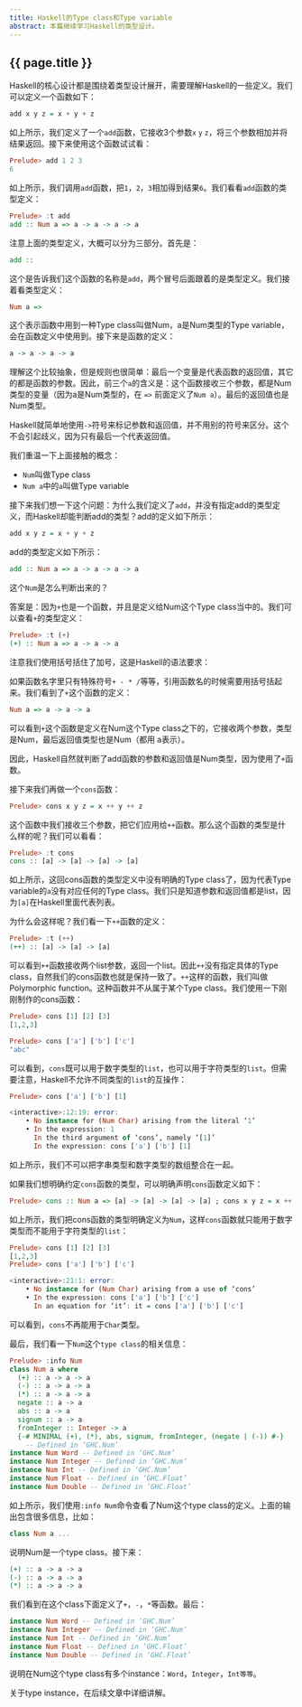 ```yaml
---
title: Haskell的Type class和Type variable
abstract: 本篇继续学习Haskell的类型设计。
---
```


## {{ page.title }}

Haskell的核心设计都是围绕着类型设计展开，需要理解Haskell的一些定义。我们可以定义一个函数如下：

```haskell
add x y z = x + y + z
```

如上所示，我们定义了一个`add`函数，它接收3个参数`x` `y` `z`，将三个参数相加并将结果返回。接下来使用这个函数试试看：

```haskell
Prelude> add 1 2 3
6
```

如上所示，我们调用`add`函数，把`1`，`2`，`3`相加得到结果`6`。我们看看`add`函数的类型定义：

```haskell
Prelude> :t add
add :: Num a => a -> a -> a -> a
```

注意上面的类型定义，大概可以分为三部分。首先是：

```haskell
add ::
```

这个是告诉我们这个函数的名称是`add`，两个冒号后面跟着的是类型定义。我们接着看类型定义：

```haskell
Num a =>
```

这个表示函数中用到一种Type class叫做Num，a是Num类型的Type variable，会在函数定义中使用到。接下来是函数的定义：

```haskell
a -> a -> a -> a
```

理解这个比较抽象，但是规则也很简单：最后一个变量是代表函数的返回值，其它的都是函数的参数。因此，前三个`a`的含义是：这个函数接收三个参数，都是Num类型的变量（因为a是Num类型的，在 `=>` 前面定义了`Num a`）。最后的返回值也是Num类型。

Haskell就简单地使用`->`符号来标记参数和返回值，并不用别的符号来区分。这个不会引起歧义，因为只有最后一个代表返回值。

我们重温一下上面接触的概念：

- `Num`叫做Type class
- `Num a`中的`a`叫做Type variable

接下来我们想一下这个问题：为什么我们定义了`add`，并没有指定add的类型定义，而Haskell却能判断add的类型？add的定义如下所示：

```haskell
add x y z = x + y + z
```

add的类型定义如下所示：

```haskell
add :: Num a => a -> a -> a -> a
```

这个`Num`是怎么判断出来的？

答案是：因为`+`也是一个函数，并且是定义给Num这个Type class当中的。我们可以查看`+`的类型定义：

```haskell
Prelude> :t (+)
(+) :: Num a => a -> a -> a
```

注意我们使用括号括住了加号，这是Haskell的语法要求：

如果函数名字里只有特殊符号`+ - * /`等等，引用函数名的时候需要用括号括起来。我们看到了`+`这个函数的定义：

```haskell
Num a => a -> a -> a
```

可以看到`+`这个函数是定义在Num这个Type class之下的，它接收两个参数，类型是Num，最后返回值类型也是Num（都用 a表示）。

因此，Haskell自然就判断了add函数的参数和返回值是Num类型，因为使用了`+`函数。

接下来我们再做一个`cons`函数：

```haskell
Prelude> cons x y z = x ++ y ++ z
```

这个函数中我们接收三个参数，把它们应用给`++`函数。那么这个函数的类型是什么样的呢？我们可以看看：

```haskell
Prelude> :t cons
cons :: [a] -> [a] -> [a] -> [a]
```

如上所示，这回cons函数的类型定义中没有明确的Type class了，因为代表Type variable的`a`没有对应任何的Type class。我们只是知道参数和返回值都是list，因为`[a]`在Haskell里面代表列表。

为什么会这样呢？我们看一下`++`函数的定义：

```haskell
Prelude> :t (++)
(++) :: [a] -> [a] -> [a]
```

可以看到`++`函数接收两个list参数，返回一个list。因此`++`没有指定具体的Type class，自然我们的cons函数也就是保持一致了。`++`这样的函数，我们叫做Polymorphic function。这种函数并不从属于某个Type class。我们使用一下刚刚制作的cons函数：

```haskell
Prelude> cons [1] [2] [3]
[1,2,3]
```

```haskell
Prelude> cons ['a'] ['b'] ['c']
"abc"
```

可以看到，`cons`既可以用于数字类型的`list`，也可以用于字符类型的`list`。但需要注意，Haskell不允许不同类型的`list`的互操作：

```haskell
Prelude> cons ['a'] ['b'] [1]

<interactive>:12:19: error:
	• No instance for (Num Char) arising from the literal ‘1’
	• In the expression: 1
	  In the third argument of ‘cons’, namely ‘[1]’
	  In the expression: cons ['a'] ['b'] [1]
```

如上所示，我们不可以把字串类型和数字类型的数组整合在一起。

如果我们想明确约定`cons`函数的类型，可以明确声明`cons`函数定义如下：

```haskell
Prelude> cons :: Num a => [a] -> [a] -> [a] -> [a] ; cons x y z = x ++ y ++ z
```

如上所示，我们把cons函数的类型明确定义为`Num`，这样`cons`函数就只能用于数字类型而不能用于字符类型的`list`：

```haskell
Prelude> cons [1] [2] [3]
[1,2,3]
Prelude> cons ['a'] ['b'] ['c']

<interactive>:21:1: error:
	• No instance for (Num Char) arising from a use of ‘cons’
	• In the expression: cons ['a'] ['b'] ['c']
	  In an equation for ‘it’: it = cons ['a'] ['b'] ['c']
```

可以看到，`cons`不再能用于`Char`类型。

最后，我们看一下`Num`这个`type class`的相关信息：

```haskell
Prelude> :info Num
class Num a where
  (+) :: a -> a -> a
  (-) :: a -> a -> a
  (*) :: a -> a -> a
  negate :: a -> a
  abs :: a -> a
  signum :: a -> a
  fromInteger :: Integer -> a
  {-# MINIMAL (+), (*), abs, signum, fromInteger, (negate | (-)) #-}
  	-- Defined in ‘GHC.Num’
instance Num Word -- Defined in ‘GHC.Num’
instance Num Integer -- Defined in ‘GHC.Num’
instance Num Int -- Defined in ‘GHC.Num’
instance Num Float -- Defined in ‘GHC.Float’
instance Num Double -- Defined in ‘GHC.Float’
```

如上所示，我们使用`:info Num`命令查看了Num这个type class的定义。上面的输出包含很多信息，比如：

```haskell
class Num a ...
```

说明Num是一个type class。接下来：

```haskell
(+) :: a -> a -> a
(-) :: a -> a -> a
(*) :: a -> a -> a
```

我们看到在这个class下面定义了`+`，`-`，`*`等函数。最后：

```haskell
instance Num Word -- Defined in ‘GHC.Num’
instance Num Integer -- Defined in ‘GHC.Num’
instance Num Int -- Defined in ‘GHC.Num’
instance Num Float -- Defined in ‘GHC.Float’
instance Num Double -- Defined in ‘GHC.Float’
```

说明在Num这个type class有多个instance：`Word`，`Integer`，`Int等等`。

关于type instance，在后续文章中详细讲解。





